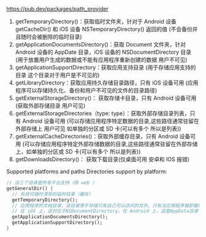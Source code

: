 https://pub.dev/packages/path_provider

1. getTemporaryDirectory()：获取临时文件夹，针对于 Android 设备 getCacheDir() 和 iOS 设备 NSTemporaryDirectory() 返回的值 (不会备份并且随时会被删除的临时目录)
2. getApplicationDocumentsDirectory()：获取 Document 文件夹，针对 Android 设备的 AppDate 目录，iOS 设备的 NSDocumentDirectory 目录 (用于放置用户生成的数据或不能有应用程序重新创建的数据 用户不可见)
3. getApplicationSupportDirectory：获取应用支持目录 (用于存储应用支持的目录 这个目录对于用户是不可见的)
4. getLibraryDirectory：获取应用持久存储目录路径，只有 iOS 设备可用 (应用程序可以存储持久化、备份和用户不可见的文件的目录路径)
5. getExternalStorageDirectory()： 获取存储卡目录，只有 Android 设备可用 (获取外部存储目录 用户可见)
6. getExternalStorageDirectories（type: type）：获取外部存储目录列表，只有 Android 设备可用 (可以存储应用程序特定数据的目录,这些路径通常驻留在外部存储上 用户可见 如单独的分区或 SD 卡(可以有多个 所以是列表))
7. getExternalCacheDirectories()：获取外部缓存目录，只有 Android 设备可用 (可以存储应用程序特定外部存储数据的目录,这些路径通常驻留在外部存储上，如单独的分区或 SD 卡(可以有多个 所以是列表))
8. getDownloadsDirectory()： 获取下载目录(仅桌面可用 安卓和 IOS 报错)

Supported platforms and paths
Directories support by platform:

```dart
// 这三个目录是所有平台支持（除 web ）
getGeneralDir() {
  // 系统可随时清除的临时目录（缓存）
  getTemporaryDirectory();
  // 应用程序的文档目录，该目录用于存储只有自己可以访问的文件。只有当应用程序被卸载时，系统才会清除该目录
  // 在 iOS 上，这对应于NSDocumentDirectory。在 Android 上，这是AppData目录
  getApplicationDocumentsDirectory();
  getApplicationSupportDirectory();
}
```
